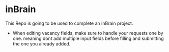 # inBrain
This Repo is going to be used to complete an inBrain project.

- When editing vacancy fields, make sure to handle your requests one by one. meaning dont add multiple input fields before filling and submitting the one you already added.